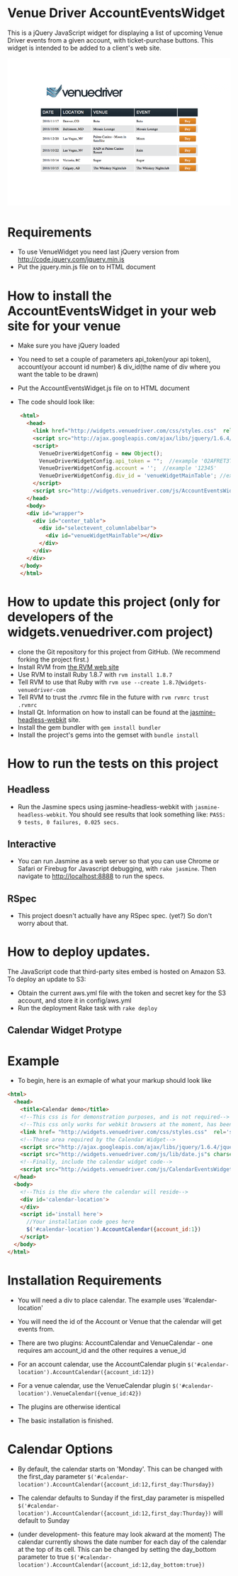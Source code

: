 # Venue Driver AccountEventsWidget

This is a jQuery JavaScript widget for displaying a list of upcoming Venue Driver events from a given account, with
ticket-purchase buttons. This widget is intended to be added to a client's web site.

![Final Result](https://github.com/VenueDriver/widgets-venuedriver-com/raw/master/public/images/examples/AccountEventsWidget.png)


# Requirements

* To use VenueWidget you need last jQuery version from http://code.jquery.com/jquery.min.js
* Put the jquery.min.js file on to HTML document


# How to install the AccountEventsWidget in your web site for your venue

* Make sure you have jQuery loaded

* You need to set a couple of parameters api_token(your api token), account(your account id number) & div_id(the name of div where you want the table to be drawn)

* Put the AccountEventsWidget.js file on to HTML document

* The code should look like:

```html
    <html>
      <head>
        <link href="http://widgets.venuedriver.com/css/styles.css"  rel='stylesheet' type='text/css'/>
        <script src="http://ajax.googleapis.com/ajax/libs/jquery/1.6.4/jquery.min.js" charset="utf-8"></script>
        <script> 
          VenueDriverWidgetConfig = new Object();
          VenueDriverWidgetConfig.api_token = "";  //example '02AFRET3T6A961Q53'
          VenueDriverWidgetConfig.account = '';  //example '12345'
          VenueDriverWidgetConfig.div_id = 'venueWidgetMainTable'; //example 'my_div'
        </script>
        <script src="http://widgets.venuedriver.com/js/AccountEventsWidget.js" charset="utf-8"></script>
      </head>
      <body>
      <div id="wrapper">
        <div id="center_table">
          <div id="selectevent_columnlabelbar">
            <div id="venueWidgetMainTable"></div>
          </div>
        </div>
      </div>
    </body>
    </html>
```


# How to update this project (only for developers of the widgets.venuedriver.com project)

* clone the Git repository for this project from GitHub. (We recommend forking the project first.)
* Install RVM from [the RVM web site](http://beginrescueend.com/)
* Use RVM to install Ruby 1.8.7 with ```rvm install 1.8.7```
* Tell RVM to use that Ruby with ```rvm use --create 1.8.7@widgets-venuedriver-com```
* Tell RVM to trust the .rvmrc file in the future with ```rvm rvmrc trust .rvmrc```
* Install Qt.  Information on how to install can be found at the [jasmine-headless-webkit](http://johnbintz.github.com/jasmine-headless-webkit/) site.
* Install the gem bundler with ```gem install bundler```
* Install the project's gems into the gemset with ```bundle install```


# How to run the tests on this project

## Headless

* Run the Jasmine specs using jasmine-headless-webkit with ```jasmine-headless-webkit```.  You should see results that look something like: ```PASS: 9 tests, 0 failures, 0.025 secs.```

## Interactive

* You can run Jasmine as a web server so that you can use Chrome or Safari or Firebug for Javascript debugging, with ```rake jasmine```.  Then navigate to [http://localhost:8888](http://localhost:8888) to run the specs.

## RSpec

* This project doesn't actually have any RSpec spec.  (yet?)  So don't worry about that.


# How to deploy updates.

The JavaScript code that third-party sites embed is hosted on Amazon S3.  To deploy an update to S3:

* Obtain the current aws.yml file with the token and secret key for the S3 account, and store it in config/aws.yml
* Run the deployment Rake task with ```rake deploy```

## Calendar Widget Protype

# Example

* To begin, here is an exmaple of what your markup should look like

```html
<html>
  <head>
    <title>Calendar demo</title>
    <!--This css is for demonstration purposes, and is not required-->
    <!--This css only works for webkit browsers at the moment, has been tested on chrome-->
    <link href= "http://widgets.venuedriver.com/css/styles.css"  rel='stylesheet' type='text/css'/>
    <!--These area required by the Calendar Widget-->
    <script src="http://ajax.googleapis.com/ajax/libs/jquery/1.6.4/jquery.min.js" charset="utf-8"></script>
    <script src="http://widgets.venuedriver.com/js/lib/date.js"s charset="utf-8"></script>
    <!--Finally, include the calendar widget code-->
    <script src="http://widgets.venuedriver.com/js/CalendarEventsWidget.js" charset="utf-8"></script>
  </head>
  <body>
    <!--This is the div where the calendar will reside-->
    <div id='calendar-location'>
    </div>
    <script id='install here'>
      //Your installation code goes here
      $('#calendar-location').AccountCalendar({account_id:1})
    </script> 
  </body>
</html>
```

# Installation Requirements

* You will need a div to place calendar. The example uses '#calendar-location'

* You will need the id of the Account or Venue that the calendar will get events from.

* There are two plugins: AccountCalendar and VenueCalendar - one requires am account_id and the other requires a venue_id

* For an account calendar, use the AccountCalendar plugin ```$('#calendar-location').AccountCalendar({account_id:12})```

* For a venue calendar, use the VenueCalendar plugin ```$('#calendar-location').VenueCalendar({venue_id:42})```

* The plugins are otherwise identical

* The basic installation is finished.

# Calendar Options

* By default, the calendar starts on 'Monday'. This can be changed with the first_day parameter ```$('#calendar-location').AccountCalendar({account_id:12,first_day:Thursday})```

* The calendar defaults to Sunday if the first_day parameter is mispelled ```$('#calendar-location').AccountCalendar({account_id:12,first_day:Thurday})``` will default to Sunday

* (under development- this feature may look akward at the moment) The calendar currently shows the date number for each day of the calendar at the top of its cell. This can be changed by setting the day_bottom parameter to true ```$('#calendar-location').AccountCalendar({account_id:12,day_bottom:true})```

 
